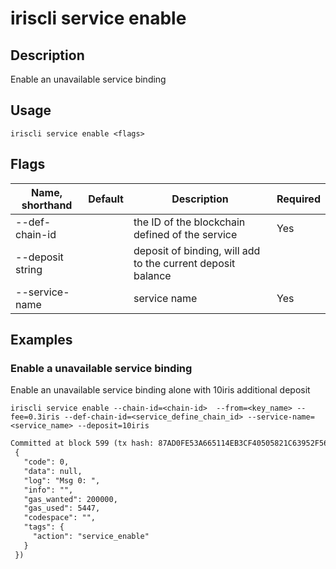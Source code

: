 # iriscli service enable 

## Description

Enable an unavailable service binding

## Usage

```
iriscli service enable <flags>
```

## Flags

| Name, shorthand       | Default                 | Description                                                                                                                                           | Required |
| --------------------- | ----------------------- | ----------------------------------------------------------------------------------------------------------------------------------------------------- | -------- |
| --def-chain-id        |                         | the ID of the blockchain defined of the service                                                                                              |  Yes     |
| --deposit string      |                         | deposit of binding, will add to the current deposit balance                                                                                  |          |
| --service-name        |                         | service name                                                                                                                                 |  Yes     |

## Examples

### Enable a unavailable service binding

Enable an unavailable service binding alone with 10iris additional deposit

```shell
iriscli service enable --chain-id=<chain-id>  --from=<key_name> --fee=0.3iris --def-chain-id=<service_define_chain_id> --service-name=<service_name> --deposit=10iris 
```


```txt
Committed at block 599 (tx hash: 87AD0FE53A665114EB3CF40505821C63952F56E9E7EF844481167C1D7B026432, response:
 {
   "code": 0,
   "data": null,
   "log": "Msg 0: ",
   "info": "",
   "gas_wanted": 200000,
   "gas_used": 5447,
   "codespace": "",
   "tags": {
     "action": "service_enable"
   }
 })
```